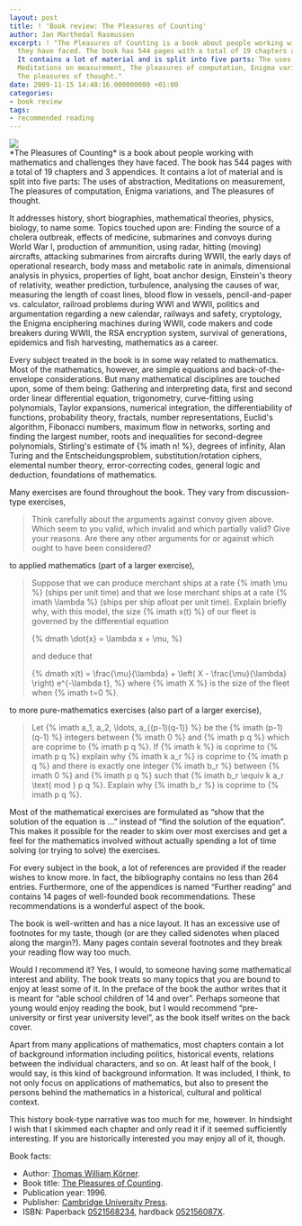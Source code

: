 ```yaml
---
layout: post
title: ! 'Book review: The Pleasures of Counting'
author: Jan Marthedal Rasmussen
excerpt: ! "The Pleasures of Counting is a book about people working with mathematics and challenges
  they have faced. The book has 544 pages with a total of 19 chapters and 3 appendices.
  It contains a lot of material and is split into five parts: The uses of abstraction,
  Meditations on measurement, The pleasures of computation, Enigma variations, and
  The pleasures of thought."
date: 2009-11-15 14:48:16.000000000 +01:00
categories:
- book review
tags:
- recommended reading
---
```

<div class="pull-right"><a href="{% amazon korner %}"><img src="{% bookcover korner %}" /></a></div>
*The Pleasures of Counting* is a book about people working with mathematics and challenges they have faced. The book has 544 pages with a total of 19 chapters and 3 appendices. It contains a lot of material and is split into five parts: The uses of abstraction, Meditations on measurement, The pleasures of computation, Enigma variations, and The pleasures of thought.

It addresses history, short biographies, mathematical theories, physics, biology, to name some. Topics touched upon are: Finding the source of a cholera outbreak, effects of medicine, submarines and convoys during World War I, production of ammunition, using radar, hitting (moving) aircrafts, attacking submarines from aircrafts during WWII, the early days of operational research, body mass and metabolic rate in animals, dimensional analysis in physics, properties of light, boat anchor design, Einstein's theory of relativity, weather prediction, turbulence, analysing the causes of war, measuring the length of coast lines, blood flow in vessels, pencil-and-paper vs. calculator, railroad problems during WWI and WWII, politics and argumentation regarding a new calendar, railways and safety, cryptology, the Enigma enciphering machines during WWII, code makers and code breakers during WWII, the RSA encryption system, survival of generations, epidemics and fish harvesting, mathematics as a career.

Every subject treated in the book is in some way related to mathematics. Most of the mathematics, however, are simple equations and back-of-the-envelope considerations. But many mathematical disciplines are touched upon, some of them being: Gathering and interpreting data, first and second order linear differential equation, trigonometry, curve-fitting using polynomials, Taylor expansions, numerical integration, the differentiability of functions, probability theory, fractals, number representations, Euclid's algorithm, Fibonacci numbers, maximum flow in networks, sorting and finding the largest number, roots and inequalities for second-degree polynomials, Stirling's estimate of {% imath n! %}, degrees of infinity, Alan Turing and the Entscheidungsproblem, substitution/rotation ciphers, elemental number theory, error-correcting codes, general logic and deduction, foundations of mathematics.

Many exercises are found throughout the book. They vary from discussion-type exercises,

> Think carefully about the arguments against convoy given above. Which seem to you valid, which invalid and which partially valid? Give your reasons. Are there any other arguments for or against which ought to have been considered?

to applied mathematics (part of a larger exercise),

> Suppose that we can produce merchant ships at a rate {% imath \mu %} (ships per unit time) and that we lose merchant ships at a rate {% imath \lambda %} (ships per ship afloat per unit time). Explain briefly why, with this model, the size {% imath x(t) %} of our fleet is governed by the differential equation
> 
> {% dmath \dot{x} = \lambda x + \mu, %}
> 
> and deduce that
> 
> {% dmath x(t) = \frac{\mu}{\lambda} + \left( X - \frac{\mu}{\lambda} \right) e^{-\lambda t}, %}
> where {% imath X %} is the size of the fleet when {% imath t=0 %}.

to more pure-mathematics exercises (also part of a larger exercise),

> Let {% imath a_1, a_2, \ldots, a_{(p-1)(q-1)} %} be the {% imath (p-1)(q-1) %} integers between {% imath 0 %} and {% imath p q %} which are coprime to {% imath p q %}. If {% imath k %} is coprime to {% imath p q %} explain why {% imath k a_r %} is coprime to {% imath p q %} and there is exactly one integer {% imath b_r %} between {% imath 0 %} and {% imath p q %} such that {% imath b_r \equiv k a_r \text{ mod } p q %}. Explain why {% imath b_r %} is coprime to {% imath p q %}.

Most of the mathematical exercises are formulated as &#8220;show that the solution of the equation is &#8230;&#8221; instead of &#8220;find the solution of the equation&#8221;. This makes it possible for the reader to skim over most exercises and get a feel for the mathematics involved without actually spending a lot of time solving (or trying to solve) the exercises.

For every subject in the book, a lot of references are provided if the reader wishes to know more. In fact, the bibliography contains no less than 264 entries. Furthermore, one of the appendices is named &#8220;Further reading&#8221; and contains 14 pages of well-founded book recommendations. These recommendations is a wonderful aspect of the book.

The book is well-written and has a nice layout. It has an excessive use of footnotes for my taste, though (or are they called sidenotes when placed along the margin?). Many pages contain several footnotes and they break your reading flow way too much.

Would I recommend it? Yes, I would, to someone having some mathematical interest and ability. The book treats so many topics that you are bound to enjoy at least some of it. In the preface of the book the author writes that it is meant for &#8220;able school children of 14 and over&#8221;. Perhaps someone that young would enjoy reading the book, but I would recommend &#8220;pre-university or first year university level&#8221;, as the book itself writes on the back cover.

Apart from many applications of mathematics, most chapters contain a lot of background information including politics, historical events, relations between the individual characters, and so on. At least half of the book, I would say, is this kind of background information. It was included, I think, to not only focus on applications of mathematics, but also to present the persons behind the mathematics in a historical, cultural and political context.

This history book-type narrative was too much for me, however. In hindsight I wish that I skimmed each chapter and only read it if it seemed sufficiently interesting. If you are historically interested you may enjoy all of it, though.

Book facts:

*   Author: [Thomas William K&ouml;rner](https://www.dpmms.cam.ac.uk/~twk/).
*   Book title: [The Pleasures of Counting](https://www.dpmms.cam.ac.uk/~twk/my-book.html).
*   Publication year: 1996.
*   Publisher: [Cambridge University Press](http://www.cambridge.org).
*   ISBN: Paperback [0521568234](http://en.wikipedia.org/w/index.php?title=Special:BookSources&isbn=0521568234), hardback [052156087X](http://en.wikipedia.org/w/index.php?title=Special:BookSources&isbn=052156087X).


